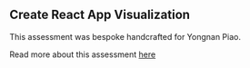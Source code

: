 ## Create React App Visualization

This assessment was bespoke handcrafted for Yongnan Piao.

Read more about this assessment [here](https://react.eogresources.com)
